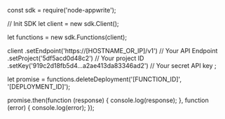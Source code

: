 const sdk = require('node-appwrite');

// Init SDK
let client = new sdk.Client();

let functions = new sdk.Functions(client);

client
    .setEndpoint('https://[HOSTNAME_OR_IP]/v1') // Your API Endpoint
    .setProject('5df5acd0d48c2') // Your project ID
    .setKey('919c2d18fb5d4...a2ae413da83346ad2') // Your secret API key
;

let promise = functions.deleteDeployment('[FUNCTION_ID]', '[DEPLOYMENT_ID]');

promise.then(function (response) {
    console.log(response);
}, function (error) {
    console.log(error);
});